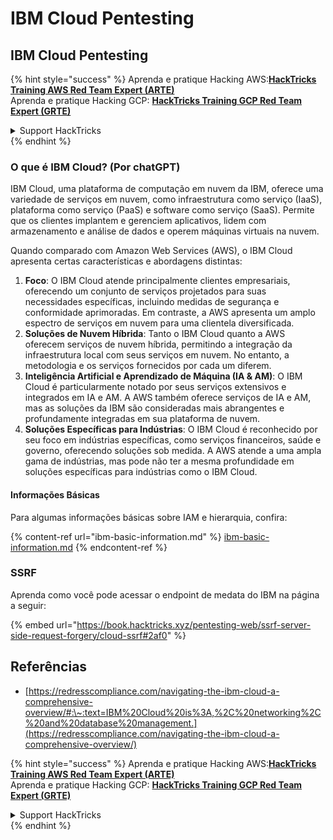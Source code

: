 # IBM Cloud Pentesting

## IBM Cloud Pentesting

{% hint style="success" %}
Aprenda e pratique Hacking AWS:<img src="../../.gitbook/assets/image (1) (1) (1) (1).png" alt="" data-size="line">[**HackTricks Training AWS Red Team Expert (ARTE)**](https://training.hacktricks.xyz/courses/arte)<img src="../../.gitbook/assets/image (1) (1) (1) (1).png" alt="" data-size="line">\
Aprenda e pratique Hacking GCP: <img src="../../.gitbook/assets/image (2) (1).png" alt="" data-size="line">[**HackTricks Training GCP Red Team Expert (GRTE)**<img src="../../.gitbook/assets/image (2) (1).png" alt="" data-size="line">](https://training.hacktricks.xyz/courses/grte)

<details>

<summary>Support HackTricks</summary>

* Confira os [**planos de assinatura**](https://github.com/sponsors/carlospolop)!
* **Junte-se ao** 💬 [**grupo do Discord**](https://discord.gg/hRep4RUj7f) ou ao [**grupo do telegram**](https://t.me/peass) ou **siga**-nos no **Twitter** 🐦 [**@hacktricks\_live**](https://twitter.com/hacktricks_live)**.**
* **Compartilhe truques de hacking enviando PRs para os repositórios do** [**HackTricks**](https://github.com/carlospolop/hacktricks) e [**HackTricks Cloud**](https://github.com/carlospolop/hacktricks-cloud).

</details>
{% endhint %}

### O que é IBM Cloud? (Por chatGPT)

IBM Cloud, uma plataforma de computação em nuvem da IBM, oferece uma variedade de serviços em nuvem, como infraestrutura como serviço (IaaS), plataforma como serviço (PaaS) e software como serviço (SaaS). Permite que os clientes implantem e gerenciem aplicativos, lidem com armazenamento e análise de dados e operem máquinas virtuais na nuvem.

Quando comparado com Amazon Web Services (AWS), o IBM Cloud apresenta certas características e abordagens distintas:

1. **Foco**: O IBM Cloud atende principalmente clientes empresariais, oferecendo um conjunto de serviços projetados para suas necessidades específicas, incluindo medidas de segurança e conformidade aprimoradas. Em contraste, a AWS apresenta um amplo espectro de serviços em nuvem para uma clientela diversificada.
2. **Soluções de Nuvem Híbrida**: Tanto o IBM Cloud quanto a AWS oferecem serviços de nuvem híbrida, permitindo a integração da infraestrutura local com seus serviços em nuvem. No entanto, a metodologia e os serviços fornecidos por cada um diferem.
3. **Inteligência Artificial e Aprendizado de Máquina (IA & AM)**: O IBM Cloud é particularmente notado por seus serviços extensivos e integrados em IA e AM. A AWS também oferece serviços de IA e AM, mas as soluções da IBM são consideradas mais abrangentes e profundamente integradas em sua plataforma de nuvem.
4. **Soluções Específicas para Indústrias**: O IBM Cloud é reconhecido por seu foco em indústrias específicas, como serviços financeiros, saúde e governo, oferecendo soluções sob medida. A AWS atende a uma ampla gama de indústrias, mas pode não ter a mesma profundidade em soluções específicas para indústrias como o IBM Cloud.

#### Informações Básicas

Para algumas informações básicas sobre IAM e hierarquia, confira:

{% content-ref url="ibm-basic-information.md" %}
[ibm-basic-information.md](ibm-basic-information.md)
{% endcontent-ref %}

### SSRF

Aprenda como você pode acessar o endpoint de medata do IBM na página a seguir:

{% embed url="https://book.hacktricks.xyz/pentesting-web/ssrf-server-side-request-forgery/cloud-ssrf#2af0" %}

## Referências

* [https://redresscompliance.com/navigating-the-ibm-cloud-a-comprehensive-overview/#:\~:text=IBM%20Cloud%20is%3A,%2C%20networking%2C%20and%20database%20management.](https://redresscompliance.com/navigating-the-ibm-cloud-a-comprehensive-overview/)

{% hint style="success" %}
Aprenda e pratique Hacking AWS:<img src="../../.gitbook/assets/image (1) (1) (1) (1).png" alt="" data-size="line">[**HackTricks Training AWS Red Team Expert (ARTE)**](https://training.hacktricks.xyz/courses/arte)<img src="../../.gitbook/assets/image (1) (1) (1) (1).png" alt="" data-size="line">\
Aprenda e pratique Hacking GCP: <img src="../../.gitbook/assets/image (2) (1).png" alt="" data-size="line">[**HackTricks Training GCP Red Team Expert (GRTE)**<img src="../../.gitbook/assets/image (2) (1).png" alt="" data-size="line">](https://training.hacktricks.xyz/courses/grte)

<details>

<summary>Support HackTricks</summary>

* Confira os [**planos de assinatura**](https://github.com/sponsors/carlospolop)!
* **Junte-se ao** 💬 [**grupo do Discord**](https://discord.gg/hRep4RUj7f) ou ao [**grupo do telegram**](https://t.me/peass) ou **siga**-nos no **Twitter** 🐦 [**@hacktricks\_live**](https://twitter.com/hacktricks_live)**.**
* **Compartilhe truques de hacking enviando PRs para os repositórios do** [**HackTricks**](https://github.com/carlospolop/hacktricks) e [**HackTricks Cloud**](https://github.com/carlospolop/hacktricks-cloud).

</details>
{% endhint %}
